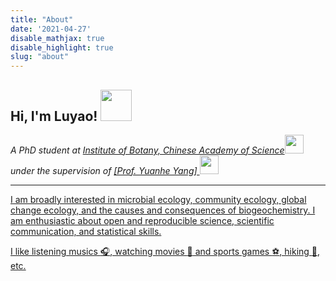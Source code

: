 ```yaml
---
title: "About"
date: '2021-04-27'
disable_mathjax: true
disable_highlight: true
slug: "about"
---
```


<h2> Hi, I'm Luyao! <img src="https://media.giphy.com/media/XbsO51SFsJgome55fB/source.gif" width="50"></h2>
<p><em>A PhD student at <a href="http://english.ib.cas.cn/">Institute of Botany, Chinese Academy of Science</a><img src="https://media.giphy.com/media/H1qAEy85tdGzHDjvaC/source.gif" width="30">under the supervision of <a href="http://sourcedb.ib.cas.cn/cn/expert/201303/t20130312_3790456.html/">[Prof. Yuanhe Yang] <img src="https://media.giphy.com/media/WUlplcMpOCEmTGBtBW/giphy.gif" width="30">
</em></p>

---------------------------------------------------------------------------------------------------------------------------------------------------------------------------------

I am broadly interested in microbial ecology, community ecology, global change ecology, and the causes and consequences of biogeochemistry.  I am enthusiastic about open and reproducible science, scientific communication, and statistical skills.

I like listening musics :headphones:, watching movies :movie_camera: and sports games :soccer:, hiking :walking:, etc.

